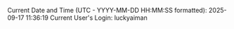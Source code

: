 Current Date and Time (UTC - YYYY-MM-DD HH:MM:SS formatted): 2025-09-17 11:36:19
Current User's Login: luckyaiman
